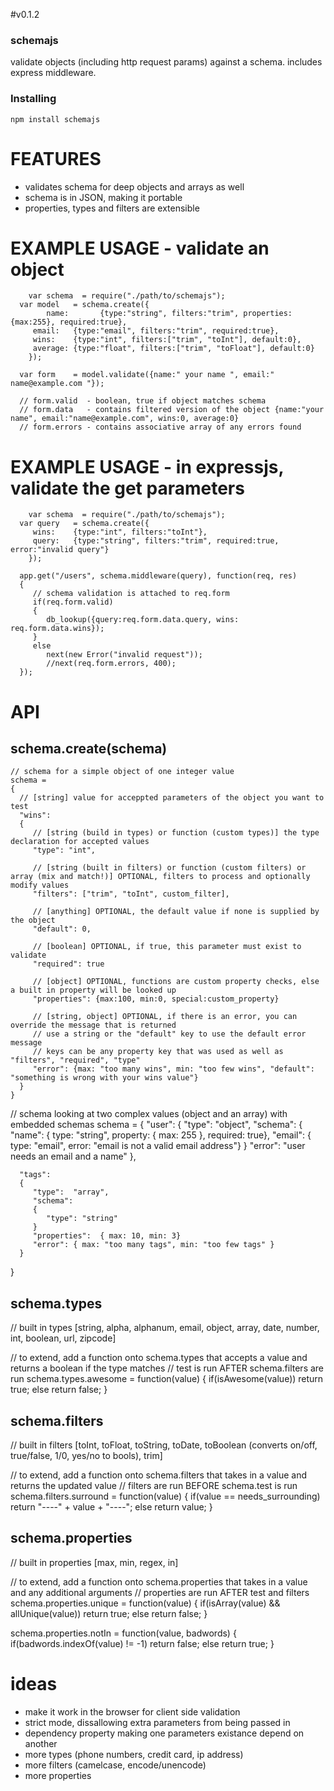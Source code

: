 #v0.1.2

### schemajs

validate objects (including http request params) against a schema. includes express middleware.

### Installing 

	npm install schemajs

# FEATURES
 - validates schema for deep objects and arrays as well
 - schema is in JSON, making it portable
 - properties, types and filters are extensible

# EXAMPLE USAGE - validate an object

		var schema 	= require("./path/to/schemajs");
      var model   = schema.create({
			name:		{type:"string", filters:"trim", properties:{max:255}, required:true},
         email:   {type:"email", filters:"trim", required:true},
         wins:    {type:"int", filters:["trim", "toInt"], default:0},
         average: {type:"float", filters:["trim", "toFloat"], default:0}
		});

      var form    = model.validate({name:" your name ", email:" name@example.com "});

      // form.valid  - boolean, true if object matches schema
      // form.data   - contains filtered version of the object {name:"your name", email:"name@example.com", wins:0, average:0}
      // form.errors - contains associative array of any errors found

# EXAMPLE USAGE - in expressjs, validate the get parameters

		var schema 	= require("./path/to/schemajs");
      var query   = schema.create({
         wins:    {type:"int", filters:"toInt"},
         query:   {type:"string", filters:"trim", required:true, error:"invalid query"}
		});

      app.get("/users", schema.middleware(query), function(req, res)
      {
         // schema validation is attached to req.form
         if(req.form.valid)
         {
            db_lookup({query:req.form.data.query, wins: req.form.data.wins});
         }
         else
            next(new Error("invalid request"));
            //next(req.form.errors, 400);
      });

# API 

## schema.create(schema)

	// schema for a simple object of one integer value
	schema =
	{
      // [string] value for acceppted parameters of the object you want to test
      "wins":
      {
         // [string (build in types) or function (custom types)] the type declaration for accepted values
         "type": "int",

         // [string (built in filters) or function (custom filters) or array (mix and match!)] OPTIONAL, filters to process and optionally modify values
         "filters": ["trim", "toInt", custom_filter],

         // [anything] OPTIONAL, the default value if none is supplied by the object
         "default": 0,

         // [boolean] OPTIONAL, if true, this parameter must exist to validate
         "required": true

         // [object] OPTIONAL, functions are custom property checks, else a built in property will be looked up
         "properties": {max:100, min:0, special:custom_property}

         // [string, object] OPTIONAL, if there is an error, you can override the message that is returned
         // use a string or the "default" key to use the default error message
         // keys can be any property key that was used as well as "filters", "required", "type"
         "error": {max: "too many wins", min: "too few wins", "default": "something is wrong with your wins value"}
      }
	}

   // schema looking at two complex values (object and an array) with embedded schemas
   schema =
   {
      "user":
      {
         "type":  "object",
         "schema":
         {
            "name":  { type: "string", property: { max: 255 }, required: true},
            "email": { type: "email", error: "email is not a valid email address"}
         }
         "error": "user needs an email and a name"
      },

      "tags":
      {
         "type":  "array",
         "schema":
         {
            "type": "string"
         }
         "properties":  { max: 10, min: 3}
         "error": { max: "too many tags", min: "too few tags" }
      }
   }
	
## schema.types
	
   // built in types 
   [string, alpha, alphanum, email, object, array, date, number, int, boolean, url, zipcode]

   // to extend, add a function onto schema.types that accepts a value and returns a boolean if the type matches
   // test is run AFTER schema.filters are run
   schema.types.awesome = function(value)
   {
      if(isAwesome(value))
         return true;
      else
         return false;
   }

## schema.filters
	
   // built in filters
   [toInt, toFloat, toString, toDate, toBoolean (converts on/off, true/false, 1/0, yes/no to bools), trim]

   // to extend, add a function onto schema.filters that takes in a value and returns the updated value
   // filters are run BEFORE schema.test is run
   schema.filters.surround = function(value)
   {
      if(value == needs_surrounding)
         return "----" + value + "----";
      else
         return value;
   }

## schema.properties

   // built in properties
   [max, min, regex, in]

   // to extend, add a function onto schema.properties that takes in a value and any additional arguments
   // properties are run AFTER test and filters
   schema.properties.unique = function(value)
   {
      if(isArray(value) && allUnique(value))
         return true;
      else
         return false;
   }

   schema.properties.notIn = function(value, badwords)
   {
      if(badwords.indexOf(value) != -1)
         return false;
      else
         return true;
   }

# ideas

   - make it work in the browser for client side validation
   - strict mode, dissallowing extra parameters from being passed in
   - dependency property making one parameters existance depend on another
   - more types (phone numbers, credit card, ip address)
   - more filters (camelcase, encode/unencode)
   - more properties
